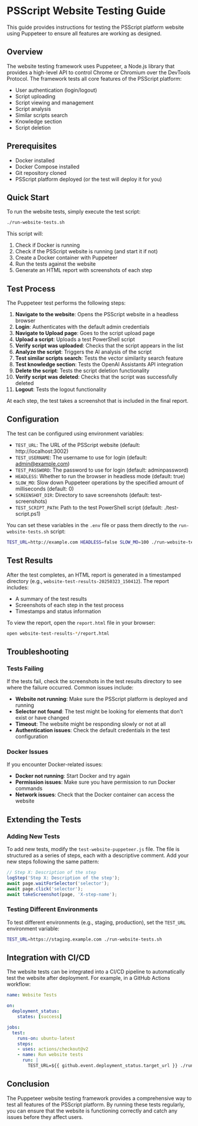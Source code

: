  # PSScript Website Testing Guide

This guide provides instructions for testing the PSScript platform website using Puppeteer to ensure all features are working as designed.

## Overview

The website testing framework uses Puppeteer, a Node.js library that provides a high-level API to control Chrome or Chromium over the DevTools Protocol. The framework tests all core features of the PSScript platform:

- User authentication (login/logout)
- Script uploading
- Script viewing and management
- Script analysis
- Similar scripts search
- Knowledge section
- Script deletion

## Prerequisites

- Docker installed
- Docker Compose installed
- Git repository cloned
- PSScript platform deployed (or the test will deploy it for you)

## Quick Start

To run the website tests, simply execute the test script:

```bash
./run-website-tests.sh
```

This script will:

1. Check if Docker is running
2. Check if the PSScript website is running (and start it if not)
3. Create a Docker container with Puppeteer
4. Run the tests against the website
5. Generate an HTML report with screenshots of each step

## Test Process

The Puppeteer test performs the following steps:

1. **Navigate to the website**: Opens the PSScript website in a headless browser
2. **Login**: Authenticates with the default admin credentials
3. **Navigate to Upload page**: Goes to the script upload page
4. **Upload a script**: Uploads a test PowerShell script
5. **Verify script was uploaded**: Checks that the script appears in the list
6. **Analyze the script**: Triggers the AI analysis of the script
7. **Test similar scripts search**: Tests the vector similarity search feature
8. **Test knowledge section**: Tests the OpenAI Assistants API integration
9. **Delete the script**: Tests the script deletion functionality
10. **Verify script was deleted**: Checks that the script was successfully deleted
11. **Logout**: Tests the logout functionality

At each step, the test takes a screenshot that is included in the final report.

## Configuration

The test can be configured using environment variables:

- `TEST_URL`: The URL of the PSScript website (default: http://localhost:3002)
- `TEST_USERNAME`: The username to use for login (default: admin@example.com)
- `TEST_PASSWORD`: The password to use for login (default: adminpassword)
- `HEADLESS`: Whether to run the browser in headless mode (default: true)
- `SLOW_MO`: Slow down Puppeteer operations by the specified amount of milliseconds (default: 0)
- `SCREENSHOT_DIR`: Directory to save screenshots (default: test-screenshots)
- `TEST_SCRIPT_PATH`: Path to the test PowerShell script (default: ./test-script.ps1)

You can set these variables in the `.env` file or pass them directly to the `run-website-tests.sh` script:

```bash
TEST_URL=http://example.com HEADLESS=false SLOW_MO=100 ./run-website-tests.sh
```

## Test Results

After the test completes, an HTML report is generated in a timestamped directory (e.g., `website-test-results-20250323_150412`). The report includes:

- A summary of the test results
- Screenshots of each step in the test process
- Timestamps and status information

To view the report, open the `report.html` file in your browser:

```bash
open website-test-results-*/report.html
```

## Troubleshooting

### Tests Failing

If the tests fail, check the screenshots in the test results directory to see where the failure occurred. Common issues include:

- **Website not running**: Make sure the PSScript platform is deployed and running
- **Selector not found**: The test might be looking for elements that don't exist or have changed
- **Timeout**: The website might be responding slowly or not at all
- **Authentication issues**: Check the default credentials in the test configuration

### Docker Issues

If you encounter Docker-related issues:

- **Docker not running**: Start Docker and try again
- **Permission issues**: Make sure you have permission to run Docker commands
- **Network issues**: Check that the Docker container can access the website

## Extending the Tests

### Adding New Tests

To add new tests, modify the `test-website-puppeteer.js` file. The file is structured as a series of steps, each with a descriptive comment. Add your new steps following the same pattern:

```javascript
// Step X: Description of the step
logStep('Step X: Description of the step');
await page.waitForSelector('selector');
await page.click('selector');
await takeScreenshot(page, 'X-step-name');
```

### Testing Different Environments

To test different environments (e.g., staging, production), set the `TEST_URL` environment variable:

```bash
TEST_URL=https://staging.example.com ./run-website-tests.sh
```

## Integration with CI/CD

The website tests can be integrated into a CI/CD pipeline to automatically test the website after deployment. For example, in a GitHub Actions workflow:

```yaml
name: Website Tests

on:
  deployment_status:
    states: [success]

jobs:
  test:
    runs-on: ubuntu-latest
    steps:
    - uses: actions/checkout@v2
    - name: Run website tests
      run: |
        TEST_URL=${{ github.event.deployment_status.target_url }} ./run-website-tests.sh
```

## Conclusion

The Puppeteer website testing framework provides a comprehensive way to test all features of the PSScript platform. By running these tests regularly, you can ensure that the website is functioning correctly and catch any issues before they affect users.
